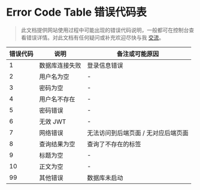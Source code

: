 # Error Code Table 错误代码表

> 此文档提供网站使用过程中可能出现的错误代码说明，一般都可在控制台查看错误详情。对此文档有任何疑问或补充欢迎尽快与我 [交流](https://github.com/purple4pur/blog-with-cms#%E4%BA%A4%E6%B5%81)。

| 错误代码 | 说明           | 备注或可能原因                      |
| -------- | -------------- | ----------------------------------- |
| 1        | 数据库连接失败 | 登录信息错误                        |
| 2        | 用户名为空     | -                                   |
| 3        | 密码为空       | -                                   |
| 4        | 用户名不存在   | -                                   |
| 5        | 密码错误       | -                                   |
| 6        | 无效 JWT       | -                                   |
| 7        | 网络错误       | 无法访问到后端页面 / 无对应后端页面 |
| 8        | 查询结果为空   | 查询了不存在的标签                  |
| 9        | 标题为空       | -                                   |
| 10       | 正文为空       | -                                   |
| 99       | 其他错误       | 数据库未启动                        |
